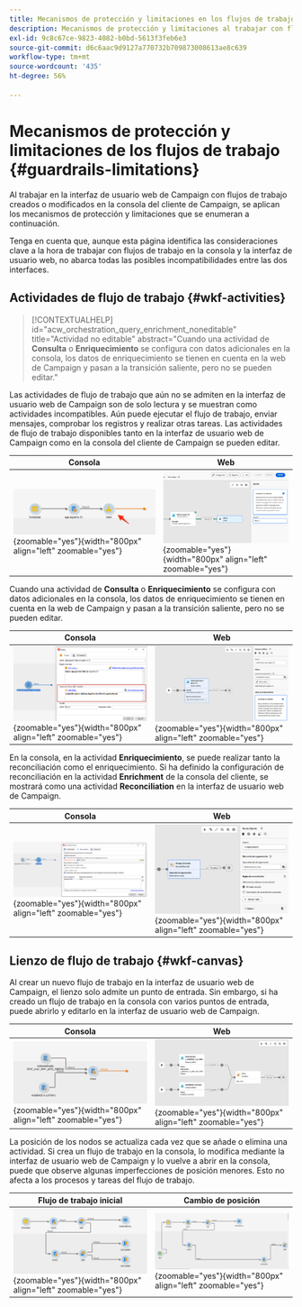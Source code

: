 ```yaml
---
title: Mecanismos de protección y limitaciones en los flujos de trabajo de la interfaz de usuario web de Campaign
description: Mecanismos de protección y limitaciones al trabajar con flujos de trabajo en la interfaz de usuario web de Campaign
exl-id: 9c8c67ce-9823-4082-b0bd-5613f3feb6e3
source-git-commit: d6c6aac9d9127a770732b709873008613ae8c639
workflow-type: tm+mt
source-wordcount: '435'
ht-degree: 56%

---
```


# Mecanismos de protección y limitaciones de los flujos de trabajo {#guardrails-limitations}

Al trabajar en la interfaz de usuario web de Campaign con flujos de trabajo creados o modificados en la consola del cliente de Campaign, se aplican los mecanismos de protección y limitaciones que se enumeran a continuación.

Tenga en cuenta que, aunque esta página identifica las consideraciones clave a la hora de trabajar con flujos de trabajo en la consola y la interfaz de usuario web, no abarca todas las posibles incompatibilidades entre las dos interfaces.

## Actividades de flujo de trabajo {#wkf-activities}

>[!CONTEXTUALHELP]
>id="acw_orchestration_query_enrichment_noneditable"
>title="Actividad no editable"
>abstract="Cuando una actividad de **Consulta** o **Enriquecimiento** se configura con datos adicionales en la consola, los datos de enriquecimiento se tienen en cuenta en la web de Campaign y pasan a la transición saliente, pero no se pueden editar."

Las actividades de flujo de trabajo que aún no se admiten en la interfaz de usuario web de Campaign son de solo lectura y se muestran como actividades incompatibles. Aún puede ejecutar el flujo de trabajo, enviar mensajes, comprobar los registros y realizar otras tareas. Las actividades de flujo de trabajo disponibles tanto en la interfaz de usuario web de Campaign como en la consola del cliente de Campaign se pueden editar.

| Consola | Web |
| --- | --- |
| ![Captura de pantalla que muestra limitaciones de actividades en la consola](assets/limitations-activities-console.png){zoomable="yes"}{width="800px" align="left" zoomable="yes"} | ![Captura de pantalla que muestra limitaciones de actividades en la interfaz web](assets/limitations-activities-web.png){zoomable="yes"}{width="800px" align="left" zoomable="yes"} |

Cuando una actividad de **Consulta** o **Enriquecimiento** se configura con datos adicionales en la consola, los datos de enriquecimiento se tienen en cuenta en la web de Campaign y pasan a la transición saliente, pero no se pueden editar.

| Consola | Web |
| --- | --- |
| ![Captura de pantalla que muestra las limitaciones de opciones en la consola](assets/limitations-options-console.png){zoomable="yes"}{width="800px" align="left" zoomable="yes"} | ![Captura de pantalla que muestra las limitaciones de las opciones en la interfaz web](assets/limitations-options-web.png){zoomable="yes"}{width="800px" align="left" zoomable="yes"} |

En la consola, en la actividad **Enriquecimiento**, se puede realizar tanto la reconciliación como el enriquecimiento. Si ha definido la configuración de reconciliación en la actividad **Enrichment** de la consola del cliente, se mostrará como una actividad **Reconciliation** en la interfaz de usuario web de Campaign.

| Consola | Web |
| --- | --- |
| ![Captura de pantalla que muestra actividad de enriquecimiento en la consola](assets/limitations-enrichment-console.png){zoomable="yes"}{width="800px" align="left" zoomable="yes"} | ![Captura de pantalla que muestra actividad de enriquecimiento en la interfaz web](assets/limitations-enrichment-web.png){zoomable="yes"}{width="800px" align="left" zoomable="yes"} |

## Lienzo de flujo de trabajo {#wkf-canvas}

Al crear un nuevo flujo de trabajo en la interfaz de usuario web de Campaign, el lienzo solo admite un punto de entrada. Sin embargo, si ha creado un flujo de trabajo en la consola con varios puntos de entrada, puede abrirlo y editarlo en la interfaz de usuario web de Campaign.

| Consola | Web |
| --- | --- |
| ![Captura de pantalla que muestra varios puntos de entrada en la consola](assets/limitations-multiple-console.png){zoomable="yes"}{width="800px" align="left" zoomable="yes"} | ![Captura de pantalla que muestra varios puntos de entrada en la interfaz web](assets/limitations-multiple-web.png){zoomable="yes"}{width="800px" align="left" zoomable="yes"} |

La posición de los nodos se actualiza cada vez que se añade o elimina una actividad. Si crea un flujo de trabajo en la consola, lo modifica mediante la interfaz de usuario web de Campaign y lo vuelve a abrir en la consola, puede que observe algunas imperfecciones de posición menores. Esto no afecta a los procesos y tareas del flujo de trabajo.

| Flujo de trabajo inicial | Cambio de posición |
| --- | --- |
| ![Captura de pantalla que muestra el posicionamiento inicial del flujo de trabajo](assets/limitations-positioning1.png){zoomable="yes"}{width="800px" align="left" zoomable="yes"} | ![Captura de pantalla que muestra cambios de posición después de modificaciones](assets/limitations-positioning2.png){zoomable="yes"}{width="800px" align="left" zoomable="yes"} |